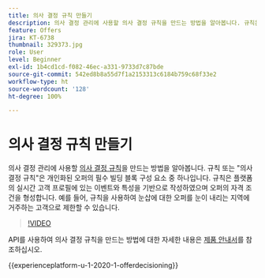 ```yaml
---
title: 의사 결정 규칙 만들기
description: 의사 결정 관리에 사용할 의사 결정 규칙을 만드는 방법을 알아봅니다. 규칙은 개인화된 오퍼의 필수 빌딩 블록 구성 요소 중 하나입니다.
feature: Offers
jira: KT-6738
thumbnail: 329373.jpg
role: User
level: Beginner
exl-id: 1b4cd1cd-f082-46ec-a331-9733d7c87bde
source-git-commit: 542ed8b8a55d7f1a2153313c6184b759c68f33e2
workflow-type: ht
source-wordcount: '128'
ht-degree: 100%

---
```


# 의사 결정 규칙 만들기

의사 결정 관리에 사용할 [의사 결정 규칙](https://experienceleague.adobe.com/docs/journey-optimizer/using/offer-decisioniong/create-components/creating-decision-rules.html?lang=ko)을 만드는 방법을 알아봅니다. 규칙 또는 &quot;의사 결정 규칙&quot;은 개인화된 오퍼의 필수 빌딩 블록 구성 요소 중 하나입니다. 규칙은 플랫폼의 실시간 고객 프로필에 있는 이벤트와 특성을 기반으로 작성하였으며 오퍼의 자격 조건을 형성합니다. 예를 들어, 규칙을 사용하여 눈삽에 대한 오퍼를 눈이 내리는 지역에 거주하는 고객으로 제한할 수 있습니다.

>[!VIDEO](https://video.tv.adobe.com/v/329373?quality=12&learn=on)

API를 사용하여 의사 결정 규칙을 만드는 방법에 대한 자세한 내용은 [제품 안내서](https://experienceleague.adobe.com/docs/journey-optimizer/using/offer-decisioniong/api-reference/offers-api/decision-rules/create.html?lang=ko)를 참조하십시오.

{{experienceplatform-u-1-2020-1-offerdecisioning}}